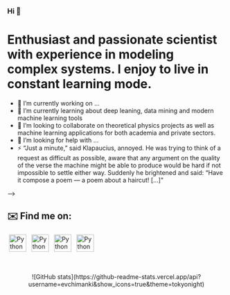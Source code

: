 ### Hi 👋
# Enthusiast and passionate scientist with experience in modeling complex systems. I enjoy to live in constant learning mode.


- 🔭 I’m currently working on ...
- 🌱 I’m currently learning about deep leaning, data mining and modern machine learning tools
- 👯 I’m looking to collaborate on theoretical physics projects as well as machine learning applications for both academia and private sectors. 
- 🤔 I’m looking for help with ...
- ⚡ “Just a minute,” said Klapaucius, annoyed. He was trying to think of a request as difficult as possible, aware that any argument on the quality of the verse the machine might be able to produce would be hard if not impossible to settle either way. Suddenly he brightened and said:
“Have it compose a poem — a poem about a haircut! [...]"

-->

## ✉️ Find me on:




 <a href="https://www.linkedin.com/in/emanuel-chimanski-phd-321180216/" target="_blank" rel="noopener noreferrer"> <img src="https://cdn.jsdelivr.net/npm/simple-icons@v3/icons/linkedin.svg" alt="Python" height="40" style="vertical-align:top; margin:4px"></a>
 <a href="mailto:chimanski1@llnl.gov"> <img src="https://parallel-in-time.org/assets/llnl-07cf941565841d3b160405939a668d27d3b0b043cc8d924ac5867976d0296b2b.jpg" alt="Python" height="40" style="vertical-align:top; margin:4px"></a>
 <a href="mailto:evchimanki@gmail.com"> <img src="https://cdn.jsdelivr.net/npm/simple-icons@v3/icons/gmail.svg" alt="Python" height="40" style="vertical-align:top; margin:4px"></a>
 <a ><img src="https://stallman.org/no-facebook.png" alt="Python" height="40" style="vertical-align:top; margin:4px"></a>


<br />

<p align="center">
![GitHub stats](https://github-readme-stats.vercel.app/api?username=evchimanki&show_icons=true&theme=tokyonight)

 
 
</p>



